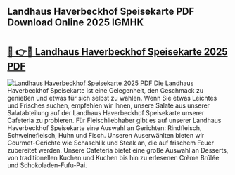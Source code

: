 ## Landhaus Haverbeckhof Speisekarte PDF Download Online 2025 lGMHK

# <h2><a href="http://gc6obn.nevu.top/?p=Landhaus+Haverbeckhof+Speisekarte">🔗 👉🔴 Landhaus Haverbeckhof Speisekarte 2025 PDF</a></h2>

[![Landhaus Haverbeckhof Speisekarte 2025 PDF](https://i.imgur.com/dBaPXMq.png)](http://gc6obn.nevu.top/?p=Landhaus+Haverbeckhof+Speisekarte)
Die Landhaus Haverbeckhof Speisekarte ist eine Gelegenheit, den Geschmack zu genießen und etwas für sich selbst zu wählen. Wenn Sie etwas Leichtes und Frisches suchen, empfehlen wir Ihnen, unsere Salate aus unserer Salatabteilung auf der Landhaus Haverbeckhof Speisekarte unserer Cafeteria zu probieren. Für Fleischliebhaber gibt es auf unserer Landhaus Haverbeckhof Speisekarte eine Auswahl an Gerichten: Rindfleisch, Schweinefleisch, Huhn und Fisch. Unseren Auserwählten bieten wir Gourmet-Gerichte wie Schaschlik und Steak an, die auf frischem Feuer zubereitet werden. Unsere Cafeteria bietet eine große Auswahl an Desserts, von traditionellen Kuchen und Kuchen bis hin zu erlesenen Crème Brûlée und Schokoladen-Fufu-Pai.
